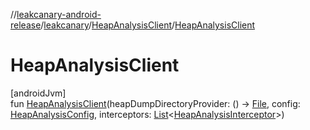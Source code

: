 //[leakcanary-android-release](../../../index.md)/[leakcanary](../index.md)/[HeapAnalysisClient](index.md)/[HeapAnalysisClient](-heap-analysis-client.md)

# HeapAnalysisClient

[androidJvm]\
fun [HeapAnalysisClient](-heap-analysis-client.md)(heapDumpDirectoryProvider: () -&gt; [File](https://developer.android.com/reference/kotlin/java/io/File.html), config: [HeapAnalysisConfig](../-heap-analysis-config/index.md), interceptors: [List](https://kotlinlang.org/api/latest/jvm/stdlib/kotlin.collections/-list/index.html)&lt;[HeapAnalysisInterceptor](../-heap-analysis-interceptor/index.md)&gt;)
